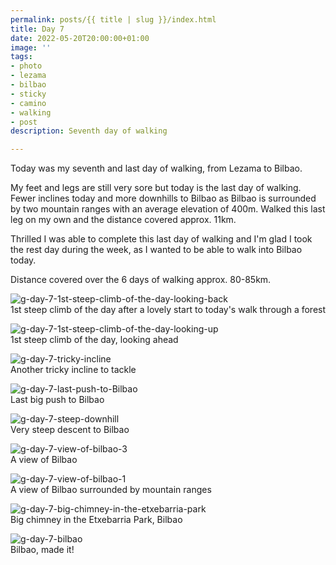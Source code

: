 ```yaml
---
permalink: posts/{{ title | slug }}/index.html
title: Day 7
date: 2022-05-20T20:00:00+01:00
image: ''
tags:
- photo
- lezama
- bilbao
- sticky
- camino
- walking
- post
description: Seventh day of walking

---
```

<!-- Excerpt Start --> 
Today was my seventh and last day of walking, from Lezama to Bilbao. 
<!-- Excerpt End -->

My feet and legs are still very sore but today is the last day of walking. Fewer inclines today and more downhills to Bilbao as Bilbao is surrounded by two mountain ranges with an average elevation of 400m. Walked this last leg on my own and the distance covered approx. 11km.

Thrilled I was able to complete this last day of walking and I'm glad I took the rest day during the week, as I wanted to be able to walk into Bilbao today. 

Distance covered over the 6 days of walking approx. 80-85km. 


![g-day-7-1st-steep-climb-of-the-day-looking-back](/images/g-day-7-1st-steep-climb-of-the-day-looking-back.jpg)  
1st steep climb of the day after a lovely start to today's walk through a forest

![g-day-7-1st-steep-climb-of-the-day-looking-up](/images/g-day-7-1st-steep-climb-of-the-day-looking-up.jpg)  
1st steep climb of the day, looking ahead 

![g-day-7-tricky-incline](/images/g-day-7-tricky-incline.jpg)  
Another tricky incline to tackle

![g-day-7-last-push-to-Bilbao](/images/g-day-7-last-push-to-Bilbao.jpg)  
Last big push to Bilbao

![g-day-7-steep-downhill](/images/g-day-7-steep-downhill.jpg)  
Very steep descent to Bilbao

![g-day-7-view-of-bilbao-3](/images/g-day-7-view-of-bilbao-3.jpg)  
A view of Bilbao 

![g-day-7-view-of-bilbao-1](/images/g-day-7-view-of-bilbao-1.jpg)  
A view of Bilbao surrounded by mountain ranges

![g-day-7-big-chimney-in-the-etxebarria-park](/images/g-day-7-big-chimney-in-the-etxebarria-park.jpg)  
Big chimney in the Etxebarria Park, Bilbao 

![g-day-7-bilbao](/images/g-day-7-bilbao.jpg)  
Bilbao, made it!